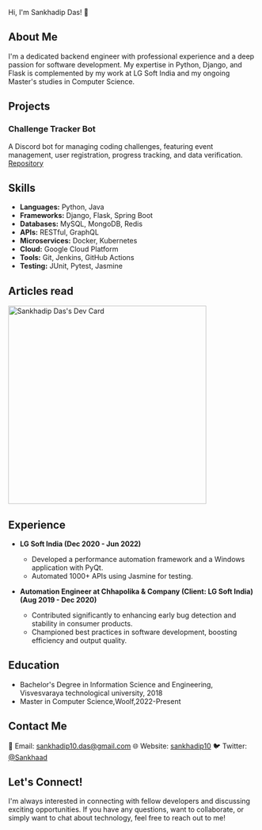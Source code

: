 Hi, I'm Sankhadip Das! 👋

## About Me
I'm a dedicated backend engineer with professional experience and a deep passion for software development.
My expertise in Python, Django, and Flask is complemented by my work at LG Soft India and my ongoing Master's studies in Computer Science.


## Projects
### Challenge Tracker Bot
A Discord bot for managing coding challenges, featuring event management, user registration, progress tracking, and data verification. [Repository](https://github.com/SANKHADIP10/CHALLENGETRACKERBOT) 

## Skills 
- **Languages:** Python, Java
- **Frameworks:** Django, Flask, Spring Boot
- **Databases:** MySQL, MongoDB, Redis
- **APIs:** RESTful, GraphQL
- **Microservices:** Docker, Kubernetes
- **Cloud:** Google Cloud Platform
- **Tools:** Git, Jenkins, GitHub Actions
- **Testing:** JUnit, Pytest, Jasmine




  
## Articles read
  <!--START_SECTION:activity-->
  
  <a href="https://app.daily.dev/sankhadipdas10"><img src="https://api.daily.dev/devcards/bce65f6827c14f268c508e95fabc9e0a.png?r=4rs" width="400" alt="Sankhadip Das's Dev Card"/></a>
  
  <!--END_SECTION:activity-->

## Experience
- **LG Soft India (Dec 2020 - Jun 2022)**
  - Developed a performance automation framework and a Windows application with PyQt.
  - Automated 1000+ APIs using Jasmine for testing.

- **Automation Engineer at Chhapolika & Company (Client: LG Soft India) (Aug 2019 - Dec 2020)**
  - Contributed significantly to enhancing early bug detection and stability in consumer products.
  - Championed best practices in software development, boosting efficiency and output quality.


    
    
## Education
- Bachelor's Degree in Information Science and Engineering, Visvesvaraya technological university, 2018
- Master in Computer Science,Woolf,2022-Present

## Contact Me
📧 Email: sankhadip10.das@gmail.com
🌐 Website: [sankhadip10](https://sankhadip10.github.io/)
🐦 Twitter: [@Sankhaad](https://twitter.com/Sankhaad)


## Let's Connect!
I'm always interested in connecting with fellow developers and discussing exciting opportunities. If you have any questions, want to collaborate, or simply want to chat about technology, feel free to reach out to me!

